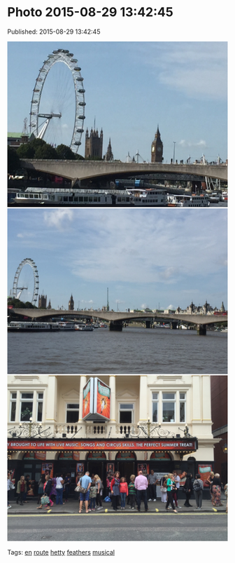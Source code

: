 
# Photo 2015-08-29 13:42:45

Published: 2015-08-29 13:42:45

![](127862076112-0.jpg)
![](127862076112-1.jpg)
![](127862076112-2.jpg)

Tags: [en](tag-en.md) [route](tag-route.md) [hetty](tag-hetty.md) [feathers](tag-feathers.md) [musical](tag-musical.md)
